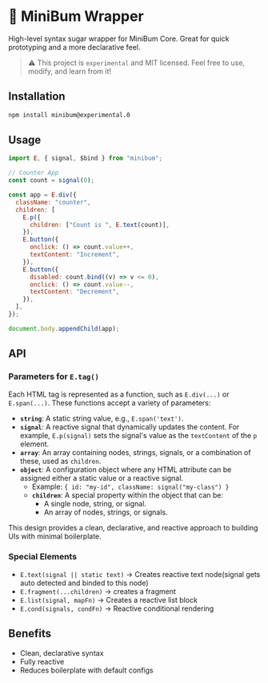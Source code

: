 # 🍬 MiniBum Wrapper

High-level syntax sugar wrapper for MiniBum Core. Great for quick prototyping and a more declarative feel.

> ⚠️ This project is `experimental` and MIT licensed. Feel free to use, modify, and learn from it!

## Installation

```bash
npm install minibum@experimental.0
```

## Usage

```js
import E, { signal, $bind } from "minibum";

// Counter App
const count = signal(0);

const app = E.div({
  className: "counter",
  children: [
    E.p({
      children: ["Count is ", E.text(count)],
    }),
    E.button({
      onclick: () => count.value++,
      textContent: "Increment",
    }),
    E.button({
      disabled: count.bind((v) => v <= 0),
      onclick: () => count.value--,
      textContent: "Decrement",
    }),
  ],
});

document.body.appendChild(app);
```

## API

### Parameters for `E.tag()`

Each HTML tag is represented as a function, such as `E.div(...)` or `E.span(...)`. These functions accept a variety of parameters:

- **`string`**: A static string value, e.g., `E.span('text')`.
- **`signal`**: A reactive signal that dynamically updates the content. For example, `E.p(signal)` sets the signal's value as the `textContent` of the `p` element.
- **`array`**: An array containing nodes, strings, signals, or a combination of these, used as `children`.
- **`object`**: A configuration object where any HTML attribute can be assigned either a static value or a reactive signal.
  - Example: `{ id: "my-id", className: signal("my-class") }`
  - **`children`**: A special property within the object that can be:
    - A single node, string, or signal.
    - An array of nodes, strings, or signals.

This design provides a clean, declarative, and reactive approach to building UIs with minimal boilerplate.

### Special Elements

- `E.text(signal || static text)` → Creates reactive text node(signal gets auto detected and binded to this node)
- `E.fragment(...children)` → creates a fragment
- `E.list(signal, mapFn)` → Creates a reactive list block
- `E.cond(signals, condFn)` → Reactive conditional rendering

## Benefits

- Clean, declarative syntax
- Fully reactive
- Reduces boilerplate with default configs
